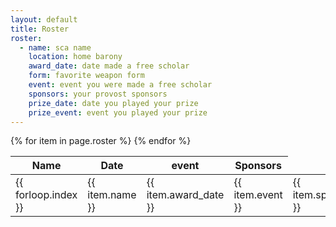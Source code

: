 ```yaml
---
layout: default
title: Roster
roster:
  - name: sca name
    location: home barony
    award_date: date made a free scholar
    form: favorite weapon form
    event: event you were made a free scholar
    sponsors: your provost sponsors
    prize_date: date you played your prize
    prize_event: event you played your prize
---
```


<table class="pure-table pure-table-bordered">
<thead>
<tr>
    <th> Name </th>
    <th> Date </th>
    <th> event </th>
    <th> Sponsors </th>
</tr>
</thead>
<tbody>
{% for item in page.roster %}
<tr>
    <td> {{ forloop.index }} </td>
    <td> {{ item.name }}</td>
    <td> {{ item.award_date }} </td>
    <td> {{ item.event }} </td>
    <td> {{ item.sponsors }} </td>
</tr>
{% endfor %}
</tbody>
</table>
